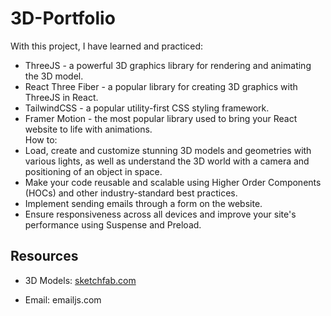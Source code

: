 ﻿# 3D-Portfolio

With this project, I have learned and practiced:

- ThreeJS - a powerful 3D graphics library for rendering and animating the 3D model.
- React Three Fiber - a popular library for creating 3D graphics with ThreeJS in React.
- TailwindCSS - a popular utility-first CSS styling framework.
- Framer Motion - the most popular library used to bring your React website to life with animations.   
How to:
- Load, create and customize stunning 3D models and geometries with various lights, as well as understand the 3D world with a camera and positioning of an object in space.
- Make your code reusable and scalable using Higher Order Components (HOCs) and other industry-standard best practices.
- Implement sending emails through a form on the website.
- Ensure responsiveness across all devices and improve your site's performance using Suspense and Preload.

## Resources

- 3D Models:
[sketchfab.com](https://sketchfab.com/)

- Email: emailjs.com
